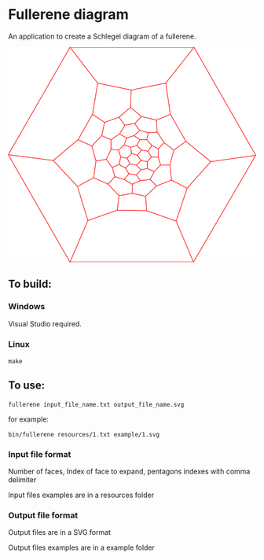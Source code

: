 # Fullerene diagram #

An application to create a Schlegel diagram of a fullerene.

![A fullerene Schlegel diagram example](/example/1.svg)

## To build: ##

### Windows ###

Visual Studio required.

### Linux ###

    make

## To use: ##

    fullerene input_file_name.txt output_file_name.svg

for example:

    bin/fullerene resources/1.txt example/1.svg

### Input file format ###

Number of faces, Index of face to expand, pentagons indexes with comma delimiter

Input files examples are in a resources folder

### Output file format ###

Output files are in a SVG format

Output files examples are in a example folder